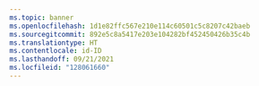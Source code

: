 ```yaml
---
ms.topic: banner
ms.openlocfilehash: 1d1e82ffc567e210e114c60501c5c8207c42baeb
ms.sourcegitcommit: 892e5c8a5417e203e104282bf452450426b35c4b
ms.translationtype: HT
ms.contentlocale: id-ID
ms.lasthandoff: 09/21/2021
ms.locfileid: "128061660"
---
```

